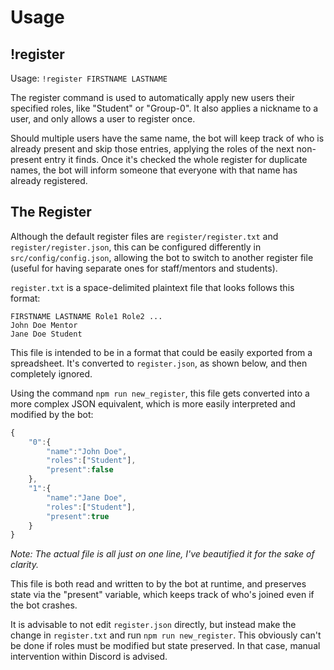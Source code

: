 # Usage

## !register

Usage: `!register FIRSTNAME LASTNAME`

The register command is used to automatically apply new users their specified
roles, like "Student" or "Group-0". It also applies a nickname to a user, and
only allows a user to register once.

Should multiple users have the same name, the bot will keep track of who is
already present and skip those entries, applying the roles of the next
non-present entry it finds. Once it's checked the whole register for duplicate
names, the bot will inform someone that everyone with that name has already
registered.

## The Register

Although the default register files are `register/register.txt` and
`register/register.json`, this can be configured differently in
`src/config/config.json`, allowing the bot to switch to another register file
(useful for having separate ones for staff/mentors and students).

`register.txt` is a space-delimited plaintext file that looks follows this
format:

```
FIRSTNAME LASTNAME Role1 Role2 ...
John Doe Mentor
Jane Doe Student
```

This file is intended to be in a format that could be easily exported from a
spreadsheet. It's converted to `register.json`, as shown below, and then
completely ignored.

Using the command `npm run new_register`, this file gets converted into a more
complex JSON equivalent, which is more easily interpreted and modified by the
bot:

```javascript
{
	"0":{
		"name":"John Doe",
		"roles":["Student"],
		"present":false
	},
	"1":{
		"name":"Jane Doe",
		"roles":["Student"],
		"present":true
	}
}
```

*Note: The actual file is all just on one line, I've beautified it for the sake
of clarity.*

This file is both read and written to by the bot at runtime, and preserves state
via the "present" variable, which keeps track of who's joined even if the bot
crashes.

It is advisable to not edit `register.json` directly, but instead make the
change in `register.txt` and run `npm run new_register`. This obviously can't be
done if roles must be modified but state preserved. In that case, manual
intervention within Discord is advised.

